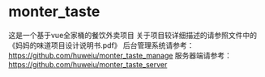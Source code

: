 # monter_taste
这是一个基于vue全家桶的餐饮外卖项目
关于项目较详细描述的请参照文件中的《妈妈的味道项目设计说明书.pdf》
后台管理系统请参考：https://github.com/huweiu/monter_taste_manage
服务器端请参考：https://github.com/huweiu/monter_taste_server

